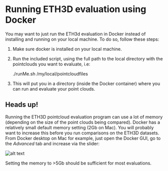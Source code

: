 
# Running ETH3D evaluation using Docker

You may want to just run the ETH3d evaluation in Docker instead of installing and running on your local machine. To do so, follow these steps:

1. Make sure docker is installed on your local machine.
2. Run the included script, using the full path to the local directory with the pointclouds you want to evaluate, i.e:

	./runMe.sh /my/local/pointcloudfiles

3. This will put you in a directory (inside the Docker container) where you can run and evaluate your point clouds.

## Heads up!

Running the ETH3D pointcloud evaluation program can use a lot of memory (depending on the size of the point clouds being compared). Docker has a relatively small default memory setting (2Gb on Mac). You will probably want to increase this before you run comparisons on the ETH3D datasets. From Docker desktop on Mac for example, just open the Docker GUI, go to the *Advanced* tab and increase via the slider:

![alt text][dockerParam]

Setting the memory to >5Gb should be sufficient for most evaluations.

[dockerParam]: https://i.stack.imgur.com/6iWiW.png "Recommend increasing memory to >5Gb"
